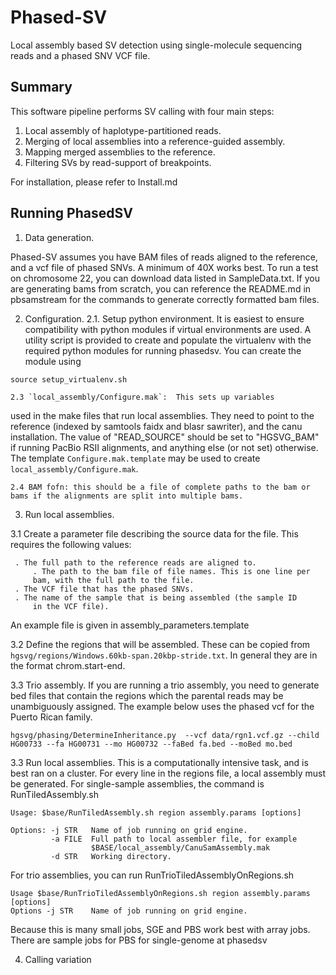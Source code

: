 Phased-SV
=========

Local assembly based SV detection using single-molecule sequencing reads
and a phased SNV VCF file.

Summary
-------

This software pipeline performs SV calling with four main steps:
1. Local assembly of haplotype-partitioned reads.
2. Merging of local assemblies into a reference-guided assembly.
3. Mapping merged assemblies to the reference.
4. Filtering SVs by read-support of breakpoints.


For installation, please refer to Install.md


Running PhasedSV
----------------

1. Data generation.

Phased-SV assumes you have BAM files of reads aligned to the
reference, and a vcf file of phased SNVs. A minimum of 40X works
best. To run a test on chromosome 22, you can download data listed in
SampleData.txt. If you are generating bams from scratch, you can
reference the README.md in pbsamstream for the commands to generate
correctly formatted bam files.

2. Configuration.
    2.1.  Setup python environment. It is easiest to ensure
    compatibility with python modules if virtual environments are
    used.  A utility script is provided to create and populate the
    virtualenv with the required python modules for running phasedsv.
    You can create the module using

  ```source setup_virtualenv.sh```
		


    2.3 `local_assembly/Configure.mak`:  This sets up variables
  used in the make files that run local assemblies. They need to point
  to the reference (indexed by samtools faidx and blasr sawriter), and
  the canu installation. The value of "READ_SOURCE" should be set to
  "HGSVG_BAM" if running PacBio RSII alignments, and anything else (or
  not set) otherwise. The template `Configure.mak.template` may be used
  to create `local_assembly/Configure.mak`.

    2.4 BAM fofn: this should be a file of complete paths to the bam or
	bams if the alignments are split into multiple bams.



3. Run local assemblies.

  3.1 Create a parameter file describing the source data for the
	file. This requires the following values:
	
     . The full path to the reference reads are aligned to. 
		 . The path to the bam file of file names. This is one line per
	     bam, with the full path to the file. 
     . The VCF file that has the phased SNVs. 
     . The name of the sample that is being assembled (the sample ID
	     in the VCF file).

  An example file is given in assembly_parameters.template


 3.2 Define the regions that will be assembled. These can be copied from `hgsvg/regions/Windows.60kb-span.20kbp-stride.txt`.  In general they are in the format chrom.start-end.


 3.3 Trio assembly.
	   If you are running a trio assembly, you need to generate bed
	   files that contain the regions which the parental reads may be
	   unambiguously assigned.  The example below uses the phased vcf
	   for the Puerto Rican family.

`hgsvg/phasing/DetermineInheritance.py  --vcf data/rgn1.vcf.gz --child HG00733 --fa HG00731 --mo HG00732 --faBed fa.bed --moBed mo.bed`


 3.3 Run local assemblies. This is a computationally intensive task, and is best ran on a cluster. For every line in the regions file, a local assembly must be generated. For single-sample assemblies, the command is RunTiledAssembly.sh

```
Usage: $base/RunTiledAssembly.sh region assembly.params [options]

Options: -j STR   Name of job running on grid engine.
         -a FILE  Full path to local assembler file, for example 
                  $BASE/local_assembly/CanuSamAssembly.mak
         -d STR   Working directory.
```

For trio assemblies, you can run RunTrioTiledAssemblyOnRegions.sh
```
Usage $base/RunTrioTiledAssemblyOnRegions.sh region assembly.params [options]
Options -j STR    Name of job running on grid engine.
```

Because this is many small jobs, SGE and PBS work best with array jobs. There are sample jobs for PBS for single-genome at phasedsv 



4. Calling variation

